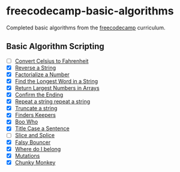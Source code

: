 # freecodecamp-basic-algorithms

Completed basic algorithms from the [freecodecamp](https://www.freecodecamp.com) curriculum.

## Basic Algorithm Scripting

- [ ] [Convert Celsius to Fahrenheit](https://learn.freecodecamp.org/javascript-algorithms-and-data-structures/basic-algorithm-scripting/convert-celsius-to-fahrenheit)
- [x] [Reverse a String](https://learn.freecodecamp.org/javascript-algorithms-and-data-structures/basic-algorithm-scripting/reverse-a-string)
- [x] [Factorialize a Number](https://learn.freecodecamp.org/javascript-algorithms-and-data-structures/basic-algorithm-scripting/factorialize-a-number)
- [x] [Find the Longest Word in a String](https://learn.freecodecamp.org/javascript-algorithms-and-data-structures/basic-algorithm-scripting/find-the-longest-word-in-a-string)
- [x] [Return Largest Numbers in Arrays](https://learn.freecodecamp.org/javascript-algorithms-and-data-structures/basic-algorithm-scripting/return-largest-numbers-in-arrays)
- [x] [Confirm the Ending](https://learn.freecodecamp.org/javascript-algorithms-and-data-structures/basic-algorithm-scripting/confirm-the-ending)
- [x] [Repeat a string repeat a string](https://learn.freecodecamp.org/javascript-algorithms-and-data-structures/basic-algorithm-scripting/repeat-a-string-repeat-a-string)
- [x] [Truncate a string](https://learn.freecodecamp.org/javascript-algorithms-and-data-structures/basic-algorithm-scripting/truncate-a-string)
- [x] [Finders Keepers](https://learn.freecodecamp.org/javascript-algorithms-and-data-structures/basic-algorithm-scripting/finders-keepers)
- [x] [Boo Who](https://learn.freecodecamp.org/javascript-algorithms-and-data-structures/basic-algorithm-scripting/boo-who)
- [x] [Title Case a Sentence](https://learn.freecodecamp.org/javascript-algorithms-and-data-structures/basic-algorithm-scripting/title-case-a-sentence)
- [ ] [Slice and Splice](https://learn.freecodecamp.org/javascript-algorithms-and-data-structures/basic-algorithm-scripting/slice-and-splice)
- [x] [Falsy Bouncer](https://learn.freecodecamp.org/javascript-algorithms-and-data-structures/basic-algorithm-scripting/falsy-bouncer)
- [x] [Where do I belong](https://learn.freecodecamp.org/javascript-algorithms-and-data-structures/basic-algorithm-scripting/where-do-i-belong)
- [x] [Mutations](https://learn.freecodecamp.org/javascript-algorithms-and-data-structures/basic-algorithm-scripting/mutations)
- [x] [Chunky Monkey](https://learn.freecodecamp.org/javascript-algorithms-and-data-structures/basic-algorithm-scripting/chunky-monkey)
